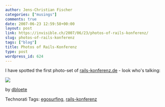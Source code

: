 ```yaml
---
author: Jens-Christian Fischer
categories: ["musings"]
comments: true
date: 2007-06-23 12:59:58+00:00
layout: post
link: https://invisible.ch/2007/06/23/photos-of-rails-konferenz/
slug: photos-of-rails-konferenz
tags: ["blog"]
title: Photos of Rails-Konferenz
type: post
wordpress_id: 624
---
```


I have spotted the first photo-set of [rails-konferenz.de][2] - look who's talking:

[![](https://farm2.static.flickr.com/1339/589295514_f4ba84f059.jpg?v=0)](https://flickr.com/photos/dbloete/sets/72157600430878304/) 

by [dbloete][1]


[1]: https://flickr.com/photos/dbloete/
[2]: https://rails-konferenz.de


Technorati Tags: [egosurfing](https://www.technorati.com/tag/egosurfing), [rails-konferenz](https://www.technorati.com/tag/rails-konferenz)
